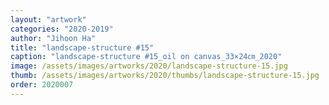 ```yaml
---
layout: "artwork"
categories: "2020-2019"
author: "Jihoon Ha"
title: "landscape-structure #15"
caption: "landscape-structure #15_oil on canvas_33×24㎝_2020"
image: /assets/images/artworks/2020/landscape-structure-15.jpg
thumb: /assets/images/artworks/2020/thumbs/landscape-structure-15.jpg
order: 2020007
---
```

